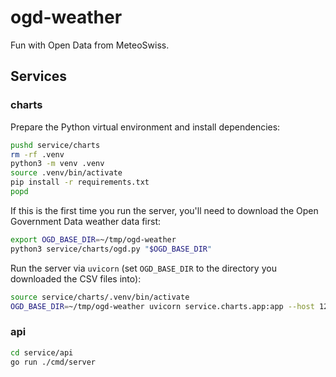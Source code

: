 # ogd-weather

Fun with Open Data from MeteoSwiss.

## Services

### charts

Prepare the Python virtual environment and install dependencies:

```bash
pushd service/charts
rm -rf .venv
python3 -m venv .venv
source .venv/bin/activate
pip install -r requirements.txt
popd
```

If this is the first time you run the server, you'll need to download the
Open Government Data weather data first:

```bash
export OGD_BASE_DIR=~/tmp/ogd-weather
python3 service/charts/ogd.py "$OGD_BASE_DIR"
```

Run the server via `uvicorn` (set `OGD_BASE_DIR` to the directory you downloaded the CSV files into):

```bash
source service/charts/.venv/bin/activate
OGD_BASE_DIR=~/tmp/ogd-weather uvicorn service.charts.app:app --host 127.0.0.1 --port 8000 --workers 1
```

### api

```bash
cd service/api
go run ./cmd/server
```
